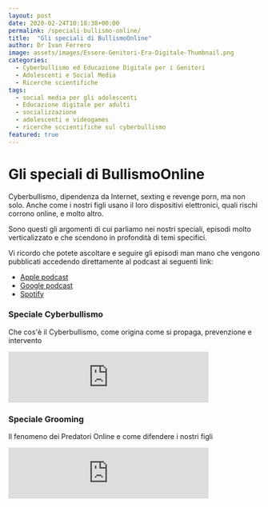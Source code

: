 ```yaml
---
layout: post
date: 2020-02-24T10:18:38+00:00
permalink: /speciali-bullismo-online/
title:  "Gli speciali di BullismoOnline"
author: Dr Ivan Ferrero
image: assets/images/Essere-Genitori-Era-Digitale-Thumbnail.png
categories:
  - Cyberbullismo ed Educazione Digitale per i Genitori
  - Adolescenti e Social Media
  - Ricerche scientifiche
tags:
  - social media per gli adolescenti
  - Educazione digitale per adulti
  - socializzazione
  - adolescenti e videogames
  - ricerche sccientifiche sul cyberbullismo
featured: true
---
```


# Gli speciali di BullismoOnline

Cyberbullismo, dipendenza da Internet, sexting e revenge porn, ma non solo.
Anche come i nostri figli usano il loro dispositivi elettronici, quali rischi corrono online, e molto altro.

Sono questi gli argomenti di cui parliamo nei nostri speciali, episodi molto verticalizzato e che scendono in profondità di temi specifici.

Vi ricordo che potete ascoltare e seguire gli episodi man mano che vengono pubblicati accedendo direttamente al podcast ai seguenti link:

- [Apple podcast](https://apple.co/2ThlEDm)
- [Google podcast](http://bit.ly/2V9vyrp)
- [Spotify](https://spoti.fi/2T0Lv0m)

### Speciale Cyberbullismo
Che cos'è il Cyberbullismo, come origina come si propaga, prevenzione e intervento
<p><iframe src="https://anchor.fm/ivan-ferrero/embed/episodes/SPECIALE-CYBERBULLISMO-Che-cos-il-Cyberbullismo--come-origina-come-si-propaga--prevenzione-e-intervento-ea4nfi" width="400px" height="102px" frameborder="0" scrolling="no"></iframe></p>

### Speciale Grooming
Il fenomeno dei Predatori Online e come difendere i nostri figli
<p><iframe src="https://anchor.fm/ivan-ferrero/embed/episodes/SPECIALE-GROOMING---Il-fenomeno-dei-Predatori-Online-e-come-difendere-i-nostri-figli-ea4nat" height="102px" width="400px" frameborder="0" scrolling="no"></iframe></p>
